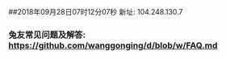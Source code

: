 ##2018年09月28日07时12分07秒 新址: 104.248.130.7
### 兔友常见问题及解答: https://github.com/wanggonging/d/blob/w/FAQ.md
